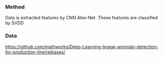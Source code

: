 ### Method
Data is extracted features by CNN Alex-Net. These features are classified by SVDD

### Data
https://github.com/mathworks/Deep-Learning-Image-anomaly-detection-for-production-line/releases/
